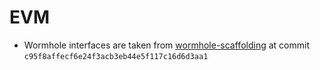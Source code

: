 # EVM

* Wormhole interfaces are taken from [wormhole-scaffolding](https://github.com/wormhole-foundation/wormhole-scaffolding) at commit `c95f8affecf6e24f3acb3eb44e5f117c16d6d3aa1`